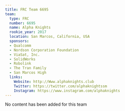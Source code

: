 ```yaml
---
title: FRC Team 6695
team:
  type: FRC
  number: 6695
  name: Alpha Knights
  rookie_year: 2017
  location: San Marcos, California, USA
  sponsors:
  - Qualcomm
  - Nordson Corporation Foundation
  - ViaSat, Inc.
  - SolidWorks
  - Robolink
  - The Tran Family
  - San Marcos High
  links:
    Website: http://Www.alphaknights.club
    Twitter: https://twitter.com/alphaknightssm
    Instagram: https://www.instagram.com/alphaknights
---
```


No content has been added for this team
